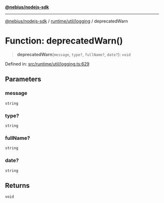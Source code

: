 [**@nebius/nodejs-sdk**](../../../../README.md)

---

[@nebius/nodejs-sdk](../../../../README.md) / [runtime/util/logging](../README.md) / deprecatedWarn

# Function: deprecatedWarn()

> **deprecatedWarn**(`message`, `type?`, `fullName?`, `date?`): `void`

Defined in: [src/runtime/util/logging.ts:629](https://github.com/nebius/nodejs-sdk/blob/a37d220b2851e3bf0d396cb03828d544f584df45/src/runtime/util/logging.ts#L629)

## Parameters

### message

`string`

### type?

`string`

### fullName?

`string`

### date?

`string`

## Returns

`void`
